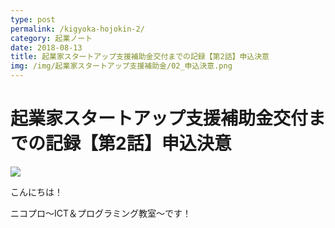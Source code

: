 ```yaml
---
type: post
permalink: /kigyoka-hojokin-2/
category: 起業ノート
date: 2018-08-13
title: 起業家スタートアップ支援補助金交付までの記録【第2話】申込決意
img: /img/起業家スタートアップ支援補助金/02_申込決意.png
---
```


# 起業家スタートアップ支援補助金交付までの記録【第2話】申込決意

<img class="post-in-image" src="/img/起業家スタートアップ支援補助金/02_申込決意.png"/>

こんにちは！

ニコプロ～ICT＆プログラミング教室～です！
